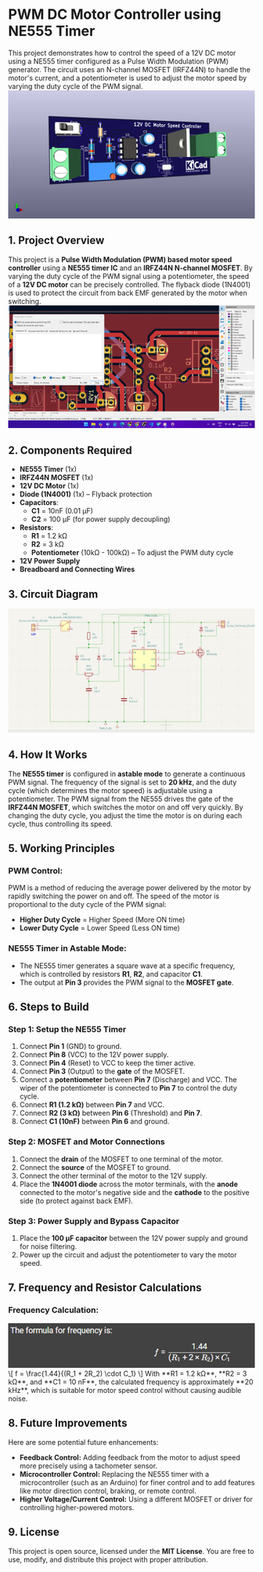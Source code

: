 # PWM DC Motor Controller using NE555 Timer

This project demonstrates how to control the speed of a 12V DC motor using a NE555 timer configured as a Pulse Width Modulation (PWM) generator. The circuit uses an N-channel MOSFET (IRFZ44N) to handle the motor's current, and a potentiometer is used to adjust the motor speed by varying the duty cycle of the PWM signal.
<img src="/Images/DC Motor Speed Controller.png">
## 1. Project Overview
This project is a **Pulse Width Modulation (PWM) based motor speed controller** using a **NE555 timer IC** and an **IRFZ44N N-channel MOSFET**. By varying the duty cycle of the PWM signal using a potentiometer, the speed of a **12V DC motor** can be precisely controlled. The flyback diode (1N4001) is used to protect the circuit from back EMF generated by the motor when switching.
<img src ="/Images/DRC Check.png">
## 2. Components Required
- **NE555 Timer** (1x)
- **IRFZ44N MOSFET** (1x)
- **12V DC Motor** (1x)
- **Diode (1N4001)** (1x) – Flyback protection
- **Capacitors**:
  - **C1** = 10nF (0.01 μF)
  - **C2** = 100 μF (for power supply decoupling)
- **Resistors**:
  - **R1** = 1.2 kΩ
  - **R2** = 3 kΩ
  - **Potentiometer** (10kΩ - 100kΩ) – To adjust the PWM duty cycle
- **12V Power Supply**
- **Breadboard and Connecting Wires**

## 3. Circuit Diagram
<img src ="/Images/circuit diagram.png">

## 4. How It Works
The **NE555 timer** is configured in **astable mode** to generate a continuous PWM signal. The frequency of the signal is set to **20 kHz**, and the duty cycle (which determines the motor speed) is adjustable using a potentiometer. The PWM signal from the NE555 drives the gate of the **IRFZ44N MOSFET**, which switches the motor on and off very quickly. By changing the duty cycle, you adjust the time the motor is on during each cycle, thus controlling its speed.

## 5. Working Principles

### PWM Control:
PWM is a method of reducing the average power delivered by the motor by rapidly switching the power on and off. The speed of the motor is proportional to the duty cycle of the PWM signal:
- **Higher Duty Cycle** = Higher Speed (More ON time)
- **Lower Duty Cycle** = Lower Speed (Less ON time)

### NE555 Timer in Astable Mode:
- The NE555 timer generates a square wave at a specific frequency, which is controlled by resistors **R1**, **R2**, and capacitor **C1**.
- The output at **Pin 3** provides the PWM signal to the **MOSFET gate**.

## 6. Steps to Build

### Step 1: Setup the NE555 Timer
1. Connect **Pin 1** (GND) to ground.
2. Connect **Pin 8** (VCC) to the 12V power supply.
3. Connect **Pin 4** (Reset) to VCC to keep the timer active.
4. Connect **Pin 3** (Output) to the **gate** of the MOSFET.
5. Connect a **potentiometer** between **Pin 7** (Discharge) and VCC. The wiper of the potentiometer is connected to **Pin 7** to control the duty cycle.
6. Connect **R1 (1.2 kΩ)** between **Pin 7** and VCC.
7. Connect **R2 (3 kΩ)** between **Pin 6** (Threshold) and **Pin 7**.
8. Connect **C1 (10nF)** between **Pin 6** and ground.

### Step 2: MOSFET and Motor Connections
1. Connect the **drain** of the MOSFET to one terminal of the motor.
2. Connect the **source** of the MOSFET to ground.
3. Connect the other terminal of the motor to the 12V supply.
4. Place the **1N4001 diode** across the motor terminals, with the **anode** connected to the motor's negative side and the **cathode** to the positive side (to protect against back EMF).

### Step 3: Power Supply and Bypass Capacitor
1. Place the **100 μF capacitor** between the 12V power supply and ground for noise filtering.
2. Power up the circuit and adjust the potentiometer to vary the motor speed.

## 7. Frequency and Resistor Calculations

### Frequency Calculation:
<img src="/Images/formula.png">
\[
f = \frac{1.44}{(R_1 + 2R_2) \cdot C_1}
\]
With **R1 = 1.2 kΩ**, **R2 = 3 kΩ**, and **C1 = 10 nF**, the calculated frequency is approximately **20 kHz**, which is suitable for motor speed control without causing audible noise.

## 8. Future Improvements
Here are some potential future enhancements:
- **Feedback Control:** Adding feedback from the motor to adjust speed more precisely using a tachometer sensor.
- **Microcontroller Control:** Replacing the NE555 timer with a microcontroller (such as an Arduino) for finer control and to add features like motor direction control, braking, or remote control.
- **Higher Voltage/Current Control:** Using a different MOSFET or driver for controlling higher-powered motors.

## 9. License
This project is open source, licensed under the **MIT License**. You are free to use, modify, and distribute this project with proper attribution.
